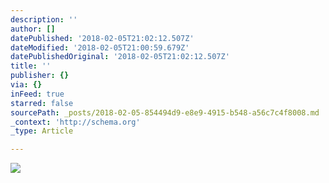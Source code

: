 ```yaml
---
description: ''
author: []
datePublished: '2018-02-05T21:02:12.507Z'
dateModified: '2018-02-05T21:00:59.679Z'
datePublishedOriginal: '2018-02-05T21:02:12.507Z'
title: ''
publisher: {}
via: {}
inFeed: true
starred: false
sourcePath: _posts/2018-02-05-854494d9-e8e9-4915-b548-a56c7c4f8008.md
_context: 'http://schema.org'
_type: Article

---
```

![](https://the-grid-user-content.s3-us-west-2.amazonaws.com/edfcadd8-8ad6-453f-b982-771002a04454.jpg)